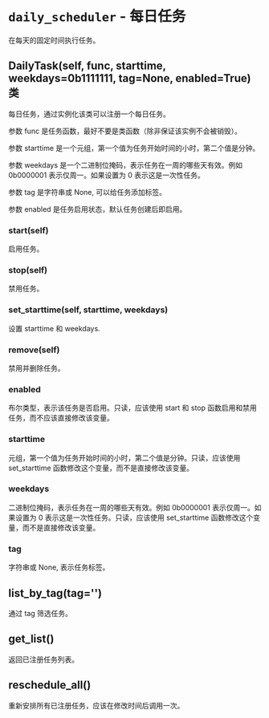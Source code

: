 # `daily_scheduler` - 每日任务

在每天的固定时间执行任务。

## DailyTask(self, func, starttime, weekdays=0b1111111, tag=None, enabled=True) 类

每日任务，通过实例化该类可以注册一个每日任务。

参数 func 是任务函数，最好不要是类函数（除非保证该实例不会被销毁）。

参数 starttime 是一个元组，第一个值为任务开始时间的小时，第二个值是分钟。

参数 weekdays 是一个二进制位掩码，表示任务在一周的哪些天有效。例如 0b0000001 表示仅周一。如果设置为 0 表示这是一次性任务。

参数 tag 是字符串或 None, 可以给任务添加标签。

参数 enabled 是任务启用状态，默认任务创建后即启用。

### start(self)

启用任务。

### stop(self)

禁用任务。

### set_starttime(self, starttime, weekdays)

设置 starttime 和 weekdays.

### remove(self)

禁用并删除任务。

### enabled

布尔类型，表示该任务是否启用。只读，应该使用 start 和 stop 函数启用和禁用任务，而不应该直接修改该变量。

### starttime

元组，第一个值为任务开始时间的小时，第二个值是分钟。只读，应该使用 set_starttime 函数修改这个变量，而不是直接修改该变量。

### weekdays

二进制位掩码，表示任务在一周的哪些天有效。例如 0b0000001 表示仅周一。如果设置为 0 表示这是一次性任务。只读，应该使用 set_starttime 函数修改这个变量，而不是直接修改该变量。

### tag

字符串或 None, 表示任务标签。

## list_by_tag(tag='')

通过 tag 筛选任务。

## get_list()

返回已注册任务列表。

## reschedule_all()

重新安排所有已注册任务，应该在修改时间后调用一次。